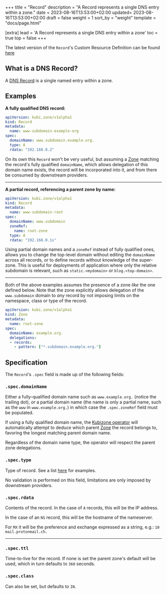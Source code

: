 +++
title = "Record"
description = "A Record represents a single DNS entry within a zone."
date = 2023-08-16T13:53:00+02:00
updated= 2023-08-16T13:53:00+02:00
draft = false
weight = 1
sort_by = "weight"
template = "docs/page.html"

[extra]
lead = 'A Record represents a single DNS entry within a zone'
toc = true
top = false
+++

The latest version of the `Record`'s Custom Resource Definition can be found [here](https://github.com/MathiasPius/kubizone/blob/main/crds/kubi.zone/v1alpha1/Record.yaml)

## What is a DNS Record?
A [DNS Record](https://en.wikipedia.org/wiki/Domain_Name_System#Resource_records) is a single named entry within a zone.

## Examples
**A fully qualified DNS record:**
```yaml
apiVersion: kubi.zone/v1alpha1
kind: Record
metadata:
  name: www-subdomain-example-org
spec:
  domainName: www.subdomain.example.org.
  type: A
  rdata: "192.168.0.2"
```
On its own this `Record` won't be very useful, but assuming a [Zone](../zones/) matching the record's
fully qualified `domainName`, which allows delegation of this domain name exists, the record will be
incorporated into it, and from there be consumed by downstream providers.

---

**A partial record, referencing a parent zone by name:**
```yaml
apiVersion: kubi.zone/v1alpha1
kind: Record
metadata:
  name: www-subdomain-root
spec:
  domainName: www.subdomain
  zoneRef:
    name: root-zone
  type: A
  rdata: "192.168.0.1s"
```
Using partial domain names and a `zoneRef` instead of fully qualified ones, allows you to change
the top-level domain without editing the `domainName` across all records, or to define records
without knowledge of the super-zone. This is useful for deployments of application where only
the relative subdomain is relevant, such as `static.<mydomain>` or `blog.<top-domain>`.

---
Both of the above examples assumes the presence of a zone _like_ the one defined below. Note that the zone explicitly allows delegation of the `www.subdomain` domain
to _any_ record by not imposing limits on the namespace, class or type of the record.
```yaml
apiVersion: kubi.zone/v1alpha1
kind: Zone
metadata:
  name: root-zone
spec:
  domainName: example.org.
  delegations:
  - records:
    - pattern: ["*.subdomain.example.org."]
```

## Specification
The `Record`'s `.spec` field is made up of the following fields:
### `.spec.domainName`
Either a fully-qualified domain name such as `www.example.org.` (notice the trailing dot), _or_
a partial domain name (the name is only a partial name, such as the `www` in `www.example.org.`) in
which case the `.spec.zoneRef` field must be populated.

If using a fully qualified domain name, the [Kubizone operator](../../operators/kubizone/) will
automatically attempt to deduce which parent [Zone](../zones/) the record belongs to, favoring
the longest matching parent domain name.

Regardless of the domain name type, the operator will respect the parent zone delegations.

### `.spec.type`
Type of record. See a list [here](https://en.wikipedia.org/wiki/List_of_DNS_record_types) for examples.

No validation is performed on this field, limitations are only imposed by downstream providers.

### `.spec.rdata`
Contents of the record. In the case of `A` records, this will be the IP address.

In the case of an `NS` record, this will be the hostname of the nameserver.

For `MX` it will be the preference and exchange expressed as a string, e.g.: `10 mail.protonmail.ch.`

---

### `.spec.ttl`
Time-to-live for the record. If none is set the parent zone's default will be used, which in turn defaults to `360` seconds.

### `.spec.class`
Can also be set, but defaults to `IN`.
